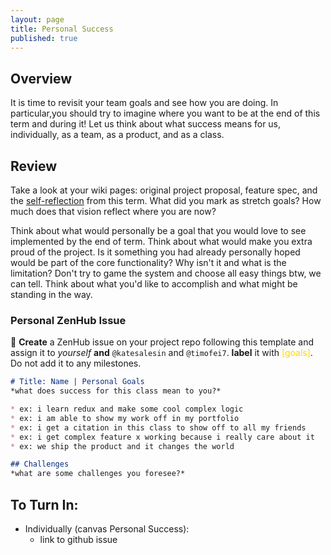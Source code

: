 ```yaml
---
layout: page
title: Personal Success
published: true
---
```




## Overview 

It is time to revisit your team goals and see how you are doing.  In particular,you should try to imagine where you want to be at the end of this term and during it! Let us think about what success means for us, individually, as a team, as a product, and as a class.

## Review

Take a look at your wiki pages: original project proposal, feature spec, and the [self-reflection](project-self-reflection) from this term.   What did you mark as stretch goals?  How much does that vision reflect where you are now?

Think about what would personally be a goal that you would love to see implemented by the end of term.  Think about what would make you extra proud of the project.  Is it something you had already personally hoped would be part of the core functionality?  Why isn't it and what is the limitation?  Don't try to game the system and choose all easy things btw, we can tell. Think about what you'd like to accomplish and what might be standing in the way.


### Personal ZenHub Issue

🚀 **Create** a ZenHub issue on your project repo following this template and assign it to *yourself* **and** `@katesalesin` and `@timofei7`. **label** it with <span style="color: gold">[goals]</span>. Do not add it to any milestones.

```markdown
# Title: Name | Personal Goals
*what does success for this class mean to you?*

* ex: i learn redux and make some cool complex logic
* ex: i am able to show my work off in my portfolio
* ex: i get a citation in this class to show off to all my friends
* ex: i get complex feature x working because i really care about it
* ex: we ship the product and it changes the world

## Challenges
*what are some challenges you foresee?*
```


## To Turn In:
* Individually (canvas Personal Success):
  * link to github issue
